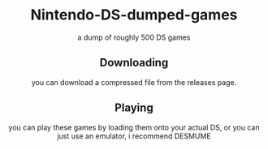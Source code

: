 # <center> Nintendo-DS-dumped-games </center>
<center> a dump of roughly 500 DS games </center>


## <center> Downloading </center>
<center> you can download a compressed file from the releases page. </center>

## <center> Playing </center> 
<center> you can play these games by loading them onto your actual DS, or you can just use an emulator, i recommend DESMUME </center> 
